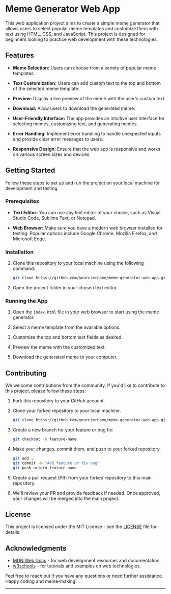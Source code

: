 # Meme Generator Web App

This web application project aims to create a simple meme generator that allows users to select popular meme templates and customize them with text using HTML, CSS, and JavaScript. This project is designed for beginners looking to practice web development with these technologies.

## Features

- **Meme Selection:** Users can choose from a variety of popular meme templates.

- **Text Customization:** Users can add custom text to the top and bottom of the selected meme template.

- **Preview:** Display a live preview of the meme with the user's custom text.

- **Download:** Allow users to download the generated meme.

- **User-Friendly Interface:** The app provides an intuitive user interface for selecting memes, customizing text, and generating memes.

- **Error Handling:** Implement error handling to handle unexpected inputs and provide clear error messages to users.

- **Responsive Design:** Ensure that the web app is responsive and works on various screen sizes and devices.

## Getting Started

Follow these steps to set up and run the project on your local machine for development and testing.

### Prerequisites

- **Text Editor:** You can use any text editor of your choice, such as Visual Studio Code, Sublime Text, or Notepad.

- **Web Browser:** Make sure you have a modern web browser installed for testing. Popular options include Google Chrome, Mozilla Firefox, and Microsoft Edge.

### Installation

1. Clone this repository to your local machine using the following command:

   ```bash
   git clone https://github.com/yourusername/meme-generator-web-app.git
   ```

2. Open the project folder in your chosen text editor.

### Running the App

1. Open the `index.html` file in your web browser to start using the meme generator.

2. Select a meme template from the available options.

3. Customize the top and bottom text fields as desired.

4. Preview the meme with the customized text.

5. Download the generated meme to your computer.

## Contributing

We welcome contributions from the community. If you'd like to contribute to this project, please follow these steps:

1. Fork this repository to your GitHub account.

2. Clone your forked repository to your local machine.

   ```bash
   git clone https://github.com/yourusername/meme-generator-web-app.git
   ```

3. Create a new branch for your feature or bug fix:

   ```bash
   git checkout -b feature-name
   ```

4. Make your changes, commit them, and push to your forked repository.

   ```bash
   git add .
   git commit -m "Add feature or fix bug"
   git push origin feature-name
   ```

5. Create a pull request (PR) from your forked repository to this main repository.

6. We'll review your PR and provide feedback if needed. Once approved, your changes will be merged into the main project.

## License

This project is licensed under the MIT License - see the [LICENSE](LICENSE) file for details.

## Acknowledgments

- [MDN Web Docs](https://developer.mozilla.org/) - for web development resources and documentation.
- [w3schools](https://www.w3schools.com/) - for tutorials and examples on web technologies.

Feel free to reach out if you have any questions or need further assistance. Happy coding and meme-making!

---